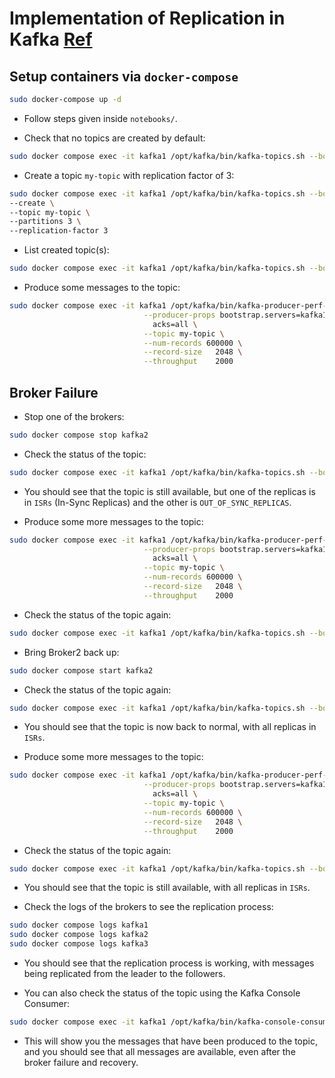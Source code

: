 # Implementation of Replication in Kafka [Ref](https://github.com/confluentinc/learn-monitoring-troubleshooting-exercises)

## Setup containers via `docker-compose`

```bash
sudo docker-compose up -d
```

* Follow steps given inside `notebooks/`.

* Check that no topics are created by default:

```bash
sudo docker compose exec -it kafka1 /opt/kafka/bin/kafka-topics.sh --bootstrap-server=kafka1:9092 --describe
```

* Create a topic `my-topic` with replication factor of 3:

```bash
sudo docker compose exec -it kafka1 /opt/kafka/bin/kafka-topics.sh --bootstrap-server=kafka1:9092 \
--create \
--topic my-topic \
--partitions 3 \
--replication-factor 3
```

* List created topic(s):

```bash
sudo docker compose exec -it kafka1 /opt/kafka/bin/kafka-topics.sh --bootstrap-server=kafka1:9092 --list
```

* Produce some messages to the topic:

```bash
sudo docker compose exec -it kafka1 /opt/kafka/bin/kafka-producer-perf-test.sh \
                              --producer-props bootstrap.servers=kafka1:9092 \
                                acks=all \
                              --topic my-topic \
                              --num-records 600000 \
                              --record-size   2048 \
                              --throughput    2000
```

## Broker Failure

* Stop one of the brokers:

```bash
sudo docker compose stop kafka2
```

* Check the status of the topic:

```bash
sudo docker compose exec -it kafka1 /opt/kafka/bin/kafka-topics.sh --bootstrap-server=kafka1:9092 --describe --topic my-topic
```

* You should see that the topic is still available, but one of the replicas is in `ISRs` (In-Sync Replicas) and the other is `OUT_OF_SYNC_REPLICAS`.

* Produce some more messages to the topic:

```bash
sudo docker compose exec -it kafka1 /opt/kafka/bin/kafka-producer-perf-test.sh \
                              --producer-props bootstrap.servers=kafka1:9092 \
                                acks=all \
                              --topic my-topic \
                              --num-records 600000 \
                              --record-size   2048 \
                              --throughput    2000
```

* Check the status of the topic again:

```bash
sudo docker compose exec -it kafka1 /opt/kafka/bin/kafka-topics.sh --bootstrap-server=kafka1:9092 --describe --topic my-topic
```

* Bring Broker2 back up:

```bash
sudo docker compose start kafka2
```

* Check the status of the topic again:

```bash
sudo docker compose exec -it kafka1 /opt/kafka/bin/kafka-topics.sh --bootstrap-server=kafka1:9092 --describe --topic my-topic
```

* You should see that the topic is now back to normal, with all replicas in `ISRs`.

* Produce some more messages to the topic:

```bash
sudo docker compose exec -it kafka1 /opt/kafka/bin/kafka-producer-perf-test.sh \
                              --producer-props bootstrap.servers=kafka1:9092 \
                                acks=all \
                              --topic my-topic \
                              --num-records 600000 \
                              --record-size   2048 \
                              --throughput    2000
```

* Check the status of the topic again:

```bash
sudo docker compose exec -it kafka1 /opt/kafka/bin/kafka-topics.sh --bootstrap-server=kafka1:9092 --describe --topic my-topic
```

* You should see that the topic is still available, with all replicas in `ISRs`.

* Check the logs of the brokers to see the replication process:

```bash
sudo docker compose logs kafka1
sudo docker compose logs kafka2
sudo docker compose logs kafka3
```

* You should see that the replication process is working, with messages being replicated from the leader to the followers.

* You can also check the status of the topic using the Kafka Console Consumer:

```bash
sudo docker compose exec -it kafka1 /opt/kafka/bin/kafka-console-consumer.sh --bootstrap-server=kafka1:9092 --topic my-topic --from-beginning
```

* This will show you the messages that have been produced to the topic, and you should see that all messages are available, even after the broker failure and recovery.
